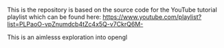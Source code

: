 This is the repository is based on the source code for the YouTube tutorial playlist which can be found here: https://www.youtube.com/playlist?list=PLPaoO-vpZnumdcb4tZc4x5Q-v7CkrQ6M-

This is an aimlesss exploration into opengl
